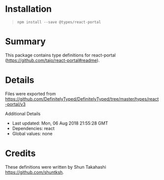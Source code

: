 # Installation
> `npm install --save @types/react-portal`

# Summary
This package contains type definitions for react-portal (https://github.com/tajo/react-portal#readme).

# Details
Files were exported from https://github.com/DefinitelyTyped/DefinitelyTyped/tree/master/types/react-portal/v3

Additional Details
 * Last updated: Mon, 06 Aug 2018 21:55:28 GMT
 * Dependencies: react
 * Global values: none

# Credits
These definitions were written by Shun Takahashi <https://github.com/shuntksh>.

